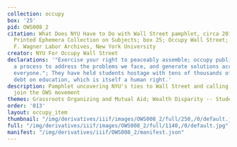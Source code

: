 ```yaml
---
collection: occupy
box: '25'
pid: OWS008_2
citation: What Does NYU Have to Do with Wall Street pamphlet, circa 2011-2012;  PE.029
  Printed Ephemera Collection on Subjects; box 25; Occupy Wall Street; Tamiment Library/Robert
  F. Wagner Labor Archives, New York University
creator: NYU For Occupy Wall Street
declarations: '"Exercise your right to peaceably assemble; occupy public space;  create
  a process to address the problems we face, and generate solutions accessible to
  everyone."; They have held students hostage with tens of thousands of dollars of
  debt on education, which is itself a human right.'
description: Pamphlet uncovering NYU's ties to Wall Street and calling students to
  join the OWS movement
themes: Grassroots Organizing and Mutual Aid; Wealth Disparity -- Student debt
order: '013'
layout: occupy_item
thumbnail: "/img/derivatives/iiif/images/OWS008_2/full/250,/0/default.jpg"
full: "/img/derivatives/iiif/images/OWS008_2/full/1140,/0/default.jpg"
manifest: "/img/derivatives/iiif/OWS008_2/manifest.json"
---
```

